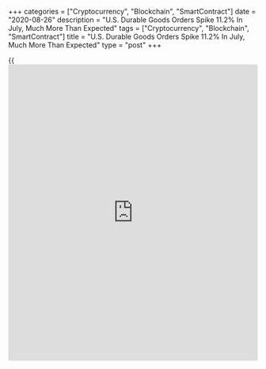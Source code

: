 +++
categories = ["Cryptocurrency", "Blockchain", "SmartContract"]
date = "2020-08-26"
description = "U.S. Durable Goods Orders Spike 11.2% In July, Much More Than Expected"
tags = ["Cryptocurrency", "Blockchain", "SmartContract"]
title = "U.S. Durable Goods Orders Spike 11.2% In July, Much More Than Expected"
type = "post"
+++

{{<iframe id="large-banner" src="https://www.bounty.group/#slide=7.0" width="100%" height="600" scrolling="no" style="border: 0px solid rgb(216, 221, 230); border-radius: 3px;">}}

Reflecting a sharp increase in orders for transportation equipment, the
Commerce Department released a report on Wednesday showing new orders
for U.S. manufactured durable goods spiked by much more than expected in
the month of July.

The Commerce Department said durable goods orders skyrocketed by 11.2
percent in July after surging up by a revised 7.7 percent in June.

Economists had expected durable goods orders to increase by 4.3 percent
compared to the 7.6 percent jump that had been reported for the previous
month.

The much bigger than expected increase in durable goods orders came as
orders for transportation equipment ballooned by 35.6 percent in July
after shooting up by 19.7 percent in June.

A 21.9 percent jump in orders for motor vehicles and parts contributed
to the spike along with fewer net aircraft cancellations at Boeing (BA).

Excluding the substantial increase in orders for transportation
equipment, durable goods orders rose by a much more modest 2.4 percent
in July after climbing by 4.0 percent in June. The increase still
exceeded estimates for 2.0 percent growth.

Orders for computers and electronic products, machinery and fabricated
metal products all showed notable increases during the month.

The report also said orders for non-defense capital goods excluding
aircraft, a reading on [business][1] spending, climbed by 1.9 percent in
July after surging up by 4.3 percent in June.

Shipments in the same category, which is the source data for equipment
investment in GDP, jumped by 2.4 percent in July after soaring by 3.8
percent in the previous month.

"With core orders now back close to pre-pandemic levels, the recovery in
business equipment investment looks pretty V-shaped to us," said Michael
Pearce, Senior U.S. Economist at Capital Economics.

Next Wednesday, the Commerce Department is scheduled to release its
monthly report on factory orders, which include orders for both durable
and non-durable goods.

For comments and feedback [contact](https://www.playgroundfx.com/contact/): editorial@rtt[news](https://www.letsplayfx.com/blog/forex-news-website/).com

[Forex News][2]

   1. www.rtt[news](https://www.letsplayfx.com/blog/forex-news-website/).com/Content/Business.aspx
   2. www.rtt[news](https://www.letsplayfx.com/blog/forex-news-website/).com/Content/Forex.aspx